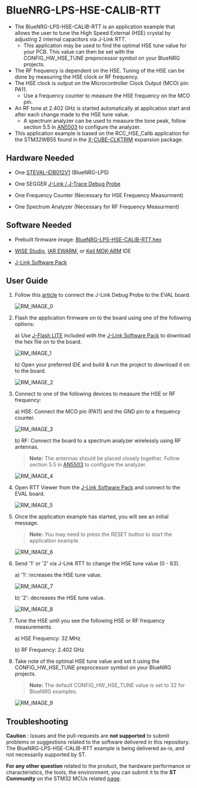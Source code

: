 # BlueNRG-LPS-HSE-CALIB-RTT
 
* The BlueNRG-LPS-HSE-CALIB-RTT is an application example that allows the user to tune the High Speed External (HSE) crystal by adjusting 2 internal capacitors via J-Link RTT.
    * This application may be used to find the optimal HSE tune value for your PCB. This value can then be set with the CONFIG_HW_HSE_TUNE preprocessor symbol on your BlueNRG projects.
* The RF frequency is dependent on the HSE. Tuning of the HSE can be done by measuring the HSE clock or RF frequency.
* The HSE clock is output on the Microcontroller Clock Output (MCO) pin: PA11.
    * Use a frequency counter to measure the HSE frequency on the MCO pin.
* An RF tone at 2.402 GHz is started automatically at application start and after each change made to the HSE tune value.
    * A spectrum analyzer can be used to measure the tone peak, follow section 5.5 in [AN5503](https://www.st.com/resource/en/application_note/an5503-bringing-up-the-bluenrglp-bluenrglps-devices-stmicroelectronics.pdf) to configure the analyzer.
* This application example is based on the RCC_HSE_Calib application for the STM32WB55 found in the [X-CUBE-CLKTRIM](https://www.st.com/en/embedded-software/x-cube-clktrim.html) expansion package.

## Hardware Needed

* One [STEVAL-IDB012V1](https://www.st.com/en/evaluation-tools/steval-idb012v1.html) (BlueNRG-LPS)

* One SEGGER [J-Link / J-Trace Debug Probe](https://www.segger.com/products/debug-trace-probes/)

* One Frequency Counter (Necessary for HSE Frequency Measurment)

* One Spectrum Analyzer (Necessary for RF Frequency Measurment)

## Software Needed

* Prebuilt firmware image: [BlueNRG-LPS-HSE-CALIB-RTT.hex](/Binaries)

* [WISE Studio](https://www.st.com/en/embedded-software/stsw-wise-studio.html), [IAR EWARM](https://www.iar.com/products/architectures/arm/iar-embedded-workbench-for-arm/), or [Keil MDK-ARM](https://developer.arm.com/Tools%20and%20Software/Keil%20MDK) IDE

* [J-Link Software Pack](https://www.segger.com/downloads/jlink/)

## User Guide

1) Follow this [article](https://community.st.com/t5/stm32-mcus/how-to-connect-a-j-link-debug-probe-to-the-steval-idb012v1/ta-p/612695) to connect the J-Link Debug Probe to the EVAL board.

    ![RM_IMAGE_0](Utilities/Media/RM_IMAGE_0.png)

2) Flash the application firmware on to the board using one of the following options:

    a) Use [J-Flash LITE](https://www.segger.com/products/debug-probes/j-link/technology/flash-download/#:~:text=statistics%20upon%20success.-,J%2DFlash%20LITE,-J%2DFlash%20Lite) included with the [J-Link Software Pack](https://www.segger.com/downloads/jlink/) to download the hex file on to the board.

    ![RM_IMAGE_1](Utilities/Media/RM_IMAGE_1.png)

    b) Open your preferred IDE and build & run the project to download it on to the board.

    ![RM_IMAGE_2](Utilities/Media/RM_IMAGE_2.png)

3) Connect to one of the following devices to measure the HSE or RF frequency:

    a) HSE: Connect the MCO pin (PA11) and the GND pin to a frequency counter.

    ![RM_IMAGE_3](Utilities/Media/RM_IMAGE_3.png)

    b) RF: Connect the board to a spectrum analyzer wirelessly using RF antennas.

    > **Note:** The antennas should be placed closely together. Follow section 5.5 in [AN5503](https://www.st.com/resource/en/application_note/an5503-bringing-up-the-bluenrglp-bluenrglps-devices-stmicroelectronics.pdf) to configure the analyzer.

    ![RM_IMAGE_4](Utilities/Media/RM_IMAGE_4.png)

4) Open RTT Viewer from the [J-Link Software Pack](https://www.segger.com/downloads/jlink/) and connect to the EVAL board.

    ![RM_IMAGE_5](Utilities/Media/RM_IMAGE_5.png)

5) Once the application example has started, you will see an initial message.

    > **Note:** You may need to press the RESET button to start the application example.

    ![RM_IMAGE_6](Utilities/Media/RM_IMAGE_6.png)

6) Send '1' or '2' via J-Link RTT to change the HSE tune value (0 - 63).

    a) '1': increases the HSE tune value.

    ![RM_IMAGE_7](Utilities/Media/RM_IMAGE_7.png)

    b) '2': decreases the HSE tune value.

    ![RM_IMAGE_8](Utilities/Media/RM_IMAGE_8.png)

7) Tune the HSE until you see the following HSE or RF frequency measurements.

    a) HSE Frequency: 32 MHz

    b) RF Frequency: 2.402 GHz

8) Take note of the optimal HSE tune value and set it using the CONFIG_HW_HSE_TUNE preprocessor symbol on your BlueNRG projects.

    > **Note:** The default CONFIG_HW_HSE_TUNE value is set to 32 for BlueNRG examples.

    ![RM_IMAGE_9](Utilities/Media/RM_IMAGE_9.png)

## Troubleshooting

**Caution** : Issues and the pull-requests are **not supported** to submit problems or suggestions related to the software delivered in this repository. The BlueNRG-LPS-HSE-CALIB-RTT example is being delivered as-is, and not necessarily supported by ST.

**For any other question** related to the product, the hardware performance or characteristics, the tools, the environment, you can submit it to the **ST Community** on the STM32 MCUs related [page](https://community.st.com/s/topic/0TO0X000000BSqSWAW/stm32-mcus).